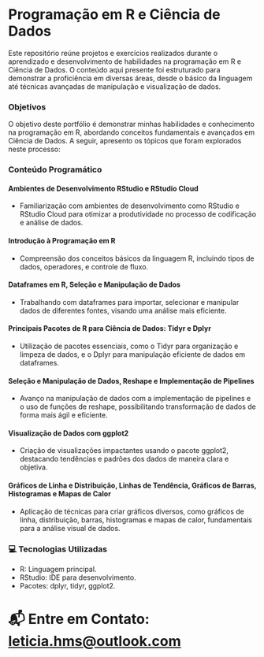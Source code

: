# Programação em R e Ciência de Dados

Este repositório reúne projetos e exercícios realizados durante o aprendizado e desenvolvimento de habilidades na programação em R e Ciência de Dados. O conteúdo aqui presente foi estruturado para demonstrar a proficiência em diversas áreas, desde o básico da linguagem até técnicas avançadas de manipulação e visualização de dados.

### Objetivos

O objetivo deste portfólio é demonstrar minhas habilidades e conhecimento na programação em R, abordando conceitos fundamentais e avançados em Ciência de Dados. A seguir, apresento os tópicos que foram explorados neste processo:

### Conteúdo Programático

#### Ambientes de Desenvolvimento RStudio e RStudio Cloud
- Familiarização com ambientes de desenvolvimento como RStudio e RStudio Cloud para otimizar a produtividade no processo de codificação e análise de dados.
#### Introdução à Programação em R
- Compreensão dos conceitos básicos da linguagem R, incluindo tipos de dados, operadores, e controle de fluxo.
#### Dataframes em R, Seleção e Manipulação de Dados
- Trabalhando com dataframes para importar, selecionar e manipular dados de diferentes fontes, visando uma análise mais eficiente.
#### Principais Pacotes de R para Ciência de Dados: Tidyr e Dplyr
- Utilização de pacotes essenciais, como o Tidyr para organização e limpeza de dados, e o Dplyr para manipulação eficiente de dados em dataframes.
#### Seleção e Manipulação de Dados, Reshape e Implementação de Pipelines
- Avanço na manipulação de dados com a implementação de pipelines e o uso de funções de reshape, possibilitando transformação de dados de forma mais ágil e eficiente.
#### Visualização de Dados com ggplot2
- Criação de visualizações impactantes usando o pacote ggplot2, destacando tendências e padrões dos dados de maneira clara e objetiva.
#### Gráficos de Linha e Distribuição, Linhas de Tendência, Gráficos de Barras, Histogramas e Mapas de Calor
- Aplicação de técnicas para criar gráficos diversos, como gráficos de linha, distribuição, barras, histogramas e mapas de calor, fundamentais para a análise visual de dados.

### 💻 Tecnologias Utilizadas

- R: Linguagem principal.
- RStudio: IDE para desenvolvimento.
- Pacotes: dplyr, tidyr, ggplot2.

# 📬 Entre em Contato: leticia.hms@outlook.com
